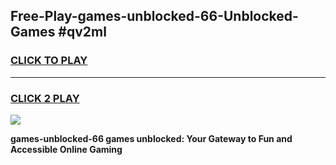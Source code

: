 
## Free-Play-games-unblocked-66-Unblocked-Games #qv2ml
<h3>
<a href="https://news.freeplayer.one?title=games-unblocked-66&ref=8M">CLICK TO PLAY</a></h3>
<hr>

<h3>
<a href="https://news.freeplayer.one?title=games-unblocked-66&ref=8M">CLICK 2 PLAY</a>
  
</h3>

<a href="https://news.freeplayer.one?title=games-unblocked-66&ref=8M"><img src="https://clearcache.store/games.png"></a>


**games-unblocked-66 games unblocked: Your Gateway to Fun and Accessible Online Gaming**

